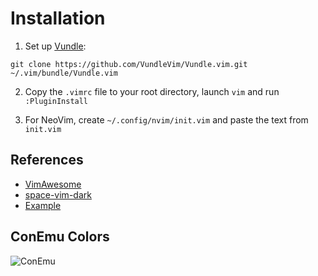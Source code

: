 # Installation
1. Set up [Vundle](https://github.com/VundleVim/Vundle.vim):

```git clone https://github.com/VundleVim/Vundle.vim.git ~/.vim/bundle/Vundle.vim```

2. Copy the `.vimrc` file to your root directory, launch `vim` and run `:PluginInstall`

3. For NeoVim, create `~/.config/nvim/init.vim` and paste the text from `init.vim`

## References
* [VimAwesome](https://vimawesome.com/)
* [space-vim-dark](https://github.com/liuchengxu/space-vim-dark)
* [Example](https://raw.githubusercontent.com/sebbekarlsson/i3/master/.vimrc)

## ConEmu Colors
![ConEmu](conemu_colors.png)
